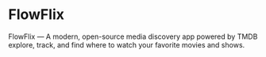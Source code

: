 # FlowFlix
FlowFlix — A modern, open-source media discovery app powered by TMDB  explore, track, and find where to watch your favorite movies and shows.
